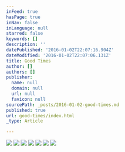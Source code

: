 ```yaml
---
inFeed: true
hasPage: true
inNav: false
inLanguage: null
starred: false
keywords: []
description: ''
datePublished: '2016-01-02T22:07:16.904Z'
dateModified: '2016-01-02T22:07:06.131Z'
title: Good Times
author: []
authors: []
publisher:
  name: null
  domain: null
  url: null
  favicon: null
sourcePath: _posts/2016-01-02-good-times.md
published: true
url: good-times/index.html
_type: Article

---
```

![](https://the-grid-user-content.s3-us-west-2.amazonaws.com/c7f3db76-df12-4056-aae7-aa6bde531cbe.jpg)
![](https://the-grid-user-content.s3-us-west-2.amazonaws.com/a273263e-62b3-4281-89f8-4257837f3de5.jpg)
![](https://the-grid-user-content.s3-us-west-2.amazonaws.com/d738aaf9-967e-48ca-af03-f530c951f028.jpg)
![](https://the-grid-user-content.s3-us-west-2.amazonaws.com/88ca6161-c5a8-4e29-8533-72c6db4ce8f7.jpg)
![](https://the-grid-user-content.s3-us-west-2.amazonaws.com/b6476441-e0d0-4c9f-8b5e-5add9273e16e.jpg)
![](https://the-grid-user-content.s3-us-west-2.amazonaws.com/5c88fb70-e2c5-4cf1-a47e-7a67b27a372a.jpg)
![](https://the-grid-user-content.s3-us-west-2.amazonaws.com/ba70885f-d2c6-4db1-a400-980ae59750ba.jpg)